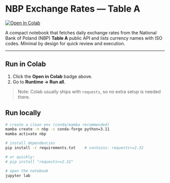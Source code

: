 # NBP Exchange Rates — Table A

[![Open In Colab](https://colab.research.google.com/assets/colab-badge.svg)](https://colab.research.google.com/drive/1oI--Yru8go7zGO3L3JM85eAplq3DEt01?usp=drive_link)

A compact notebook that fetches daily exchange rates from the National Bank of Poland (NBP) **Table A** public API and lists currency names with ISO codes. Minimal by design for quick review and execution.

---

## Run in Colab
1. Click the **Open in Colab** badge above.  
2. Go to **Runtime → Run all**.

> Note: Colab usually ships with `requests`, so no extra setup is needed there.

## Run locally
```bash
# create a clean env (conda/mamba recommended)
mamba create -n nbp -c conda-forge python=3.11
mamba activate nbp

# install dependencies
pip install -r requirements.txt    # contains: requests>=2.32

# or quickly:
# pip install "requests>=2.32"

# open the notebook
jupyter lab
